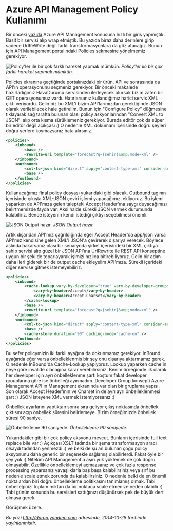 # Azure API Management Policy Kullanımı 

Bir önceki
[yazıda](http://daron.yondem.com/software/post/Azure_API_Management_Giris)
Azure API Management konusuna hızlı bir giriş yapmıştık. Basit bir
servisi alıp wrap etmiştik. Bu yazıda biraz daha derinlere girip sadece
UrlReWrite değil farklı transformasyonlara da göz atacağız. Bunun için
API Management portalındaki Policies sekmesine yönelmemiz gerekiyor.

![Policy'ler ile bir çok farklı hareket yapmak
mümkün.](../media/Azure_API_Management_Policy_Kullanimi/api_policies.png)
*Policy'ler ile bir çok farklı hareket yapmak mümkün.*

Policies ekranına geçtiğinde portalınızdaki bir ürün, API ve sonrasında
da API'ın operasyonunu seçmeniz gerekiyor. Bir önceki makalede
hazırladığımız HavaDurumu servisinden ilerleyecek olursak bizim zaten
bir GET operasyonumuz vardı. Hatırlarsanız kullandığımız harici servis
XML çıktı veriyordu. Gelin biz bu XML'i bizim API'larımızdan
gerektiğinde JSON olarak verilebilecek hale getirelim. Bunun için
"Configure Policy" düğmesine tıklayarak sağ tarafta bulunan olası policy
askyonlarından "Convert XML to JSON"ı alıp orta kısma sürüklemeniz
gerekiyor. Burada editör çok da süper bir editör değil açıkçası :) O
nedenle XML dokümanı içerisinde doğru şeyleri doğru yerlere koymazsanız
hata alırsınız.

```xml
<policies>
    <inbound>
        <base />
        <rewrite-uri template="forecast?q={sehir}&amp;mode=xml" />
    </inbound>
    <outbound>
        <xml-to-json kind="direct" apply="content-type-xml" consider-accept-header="true" />
        <base />
    </outbound>
</policies>
```

Kullanacağımız final policy dosyası yukarıdaki gibi olacak. Outbound
tagının içerisinde çıkışta XML-JSON çeviri işlemi yapacağımızı
ekliyoruz. Bu işlemi yaparken de API'mıza gelen talepteki Accept
Header'ına saygı duyacağımızı belirtmemizde fayda var. Aksi halde
sürekli JSON vermek durumunda kalabiliriz. Bence isteyenin kendi
istediği çıktıyı seçebilmesi önemli.

![JSON Output
hazır.](../media/Azure_API_Management_Policy_Kullanimi/api_policies_2.png)
*JSON Output hazır.*

Artık dışarıdan API'mız çağrıldığında eğer Accept Header'da app/json
varsa API'mız kendisine gelen XML'i JSON'a çevirerek dışarıya verecek.
Böylece aslında bakarsanız olası bir senaryoda şirket içerisindeki bir
XML çıktıya sahip servisi alıp güzel bir JSON API'ına UrlRewrite ile
REST API konseptine uygun bir şekilde toparlayarak işimizi hızlıca
bitirebiliyoruz. Gelin bir adım daha ileri giderek bir de output cache
ekleyelim API'mıza. Sürekli içerideki diğer servise gitmek
istemeyebiliriz.

```XML
<policies>
    <inbound>
        <cache-lookup vary-by-developer="true" vary-by-developer-groups="false" downstream-caching-type="public">
            <vary-by-header>Accept</vary-by-header>
            <vary-by-header>Accept-Charset</vary-by-header>
        </cache-lookup>
        <base />
        <rewrite-uri template="forecast?q={sehir}&amp;mode=xml" />
    </inbound>
    <outbound>
        <xml-to-json kind="direct" apply="content-type-xml" consider-accept-header="true" />
        <base />
        <cache-store duration="90" caching-mode="cache-on" />
    </outbound>
</policies>
```

Bu sefer policymizin iki farklı ayağına da dokunmamız gerekiyor. InBound
ayağında eğer varsa önbelleklenmiş bir şey onu dışarıya aktarmamız
gerek. O nedenle InBound'da Cache-Lookup yapıyoruz. Lookup yaparken
cache'in neye göre invalide olacağına karar verebilirsiniz. Benim
örneğimde ilk olarak her developer için ayrı önbelleklenme şartı koştum
fakat developer grouplarına göre ise önbelleği ayırmadım. Developer
Group konsepti Azure Management API'ın Management ekranında var olan bir
gruplama yapısı. Son olarak Accept Header'ının ve Charset'in de ayrı
ayrı önbelleklenmesi şart :) JSON isteyene XML vermek istemiyorsanız :)

Önbellek ayarlarını yaptıktan sonra sıra geliyor çıkış noktasında
önbellek çıktısını açıp önbellek süresini belirlemeye. Bizim örneğimizde
önbellek süresi 90 saniye.

![Önbellekleme 90
saniyede.](../media/Azure_API_Management_Policy_Kullanimi/api_policies_3.png)
*Önbellekleme 90 saniyede.*

Yukarıdakiler gibi bir çok policy aksyonu mevcut. Bunların içerisinde
full text replace bile var :) Açıkçası XSLT tadında bir şema
transformasyon aracı olsaydı tadından yenmezdi :) ve belki de şu an
bulunan çoğu policy aksyonunu daha generic bir seçenekle sağlamış
olabilirlerdi. Fakat öyle bir şey yok :) Nitekim API Management'a aşırı
yük yüklemek de çok doğru olmayabilir. Özellikle önbelleklemeyi
açmazsanız ve çok fazla response processing yaparsanız yavaşlıklarla baş
başa kalabilirsiniz veya sırf bu nedenle scale etmek zorunda da
kalabilirsiniz. O nedenle belki de en önemli noktalardan biri doğru
önbellekleme politikasını tanımlamış olmak. Tabi önbelleğinizi toplam
miktarı da bir noktaca scale etmenize neden olabilir :) Tabi günün
sonunda bu servisleri sattığınızı düşünürsek pek de büyük dert olmasa
gerek.

Görüşmek üzere.


*Bu yazi http://daron.yondem.com adresinde, 2014-10-28 tarihinde yayinlanmistir.*